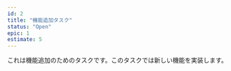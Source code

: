 ```yaml
---
id: 2
title: "機能追加タスク"
status: "Open"
epic: 1
estimate: 5
---
```


これは機能追加のためのタスクです。このタスクでは新しい機能を実装します。
